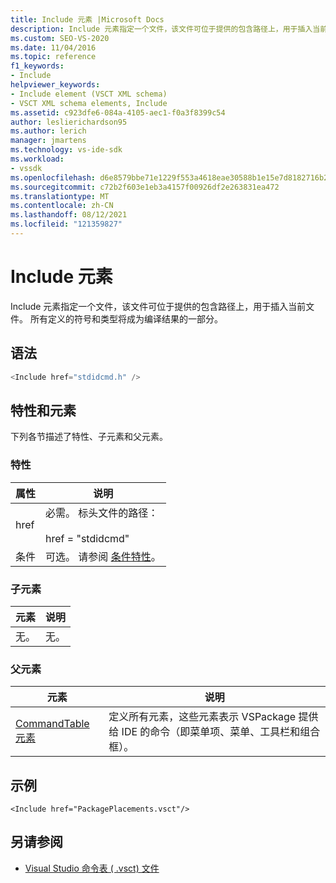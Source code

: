 ```yaml
---
title: Include 元素 |Microsoft Docs
description: Include 元素指定一个文件，该文件可位于提供的包含路径上，用于插入当前文件。
ms.custom: SEO-VS-2020
ms.date: 11/04/2016
ms.topic: reference
f1_keywords:
- Include
helpviewer_keywords:
- Include element (VSCT XML schema)
- VSCT XML schema elements, Include
ms.assetid: c923dfe6-084a-4105-aec1-f0a3f8399c54
author: leslierichardson95
ms.author: lerich
manager: jmartens
ms.technology: vs-ide-sdk
ms.workload:
- vssdk
ms.openlocfilehash: d6e8579bbe71e1229f553a4618eae30588b1e15e7d8182716b25c0011fe17845
ms.sourcegitcommit: c72b2f603e1eb3a4157f00926df2e263831ea472
ms.translationtype: MT
ms.contentlocale: zh-CN
ms.lasthandoff: 08/12/2021
ms.locfileid: "121359827"
---
```

# <a name="include-element"></a>Include 元素
Include 元素指定一个文件，该文件可位于提供的包含路径上，用于插入当前文件。  所有定义的符号和类型将成为编译结果的一部分。

## <a name="syntax"></a>语法

```csharp
<Include href="stdidcmd.h" />
```

## <a name="attributes-and-elements"></a>特性和元素
 下列各节描述了特性、子元素和父元素。

### <a name="attributes"></a>特性

|属性|说明|
|---------------|-----------------|
|href|必需。 标头文件的路径：<br /><br /> href = "stdidcmd"|
|条件|可选。 请参阅 [条件特性](../extensibility/vsct-xml-schema-conditional-attributes.md)。|

### <a name="child-elements"></a>子元素

|元素|说明|
|-------------|-----------------|
|无。|无。|

### <a name="parent-elements"></a>父元素

|元素|说明|
|-------------|-----------------|
|[CommandTable 元素](../extensibility/commandtable-element.md)|定义所有元素，这些元素表示 VSPackage 提供给 IDE 的命令（即菜单项、菜单、工具栏和组合框）。|

## <a name="example"></a>示例

```
<Include href="PackagePlacements.vsct"/>
```

## <a name="see-also"></a>另请参阅
- [Visual Studio 命令表 ( .vsct) 文件](../extensibility/internals/visual-studio-command-table-dot-vsct-files.md)
